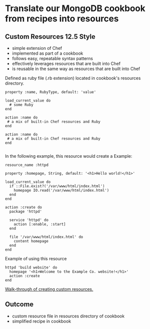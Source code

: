# Translate our MongoDB cookbook from recipes into resources

## Custom Resources 12.5 Style 

* simple extension of Chef
* implemented as part of a cookbook
* follows easy, repeatable syntax patterns
* effectively leverages resources that are built into Chef
* is reusable in the same way as resources that are built into Chef

Defined as ruby file (.rb extension) located in cookbook's resources directory.

```
property :name, RubyType, default: 'value'

load_current_value do
  # some Ruby
end

action :name do
 # a mix of built-in Chef resources and Ruby
end

action :name do
 # a mix of built-in Chef resources and Ruby
end


```

In the following example, this resource would create a 
Example:

```
resource_name :httpd

property :homepage, String, default: '<h1>Hello world!</h1>'

load_current_value do
  if ::File.exist?('/var/www/html/index.html')
    homepage IO.read('/var/www/html/index.html')
  end
end

action :create do
  package 'httpd'

  service 'httpd' do
    action [:enable, :start]
  end

  file '/var/www/html/index.html' do
    content homepage
  end
end
```

Example of using this resource

```
httpd 'build website' do
  homepage '<h1>Welcome to the Example Co. website!</h1>'
  action :create
end

```

[Walk-through of creating custom resources.](https://docs.chef.io/decks/custom_resources.html)

## Outcome 

* custom resource file in resources directory of cookbook
* simplified recipe in cookbook